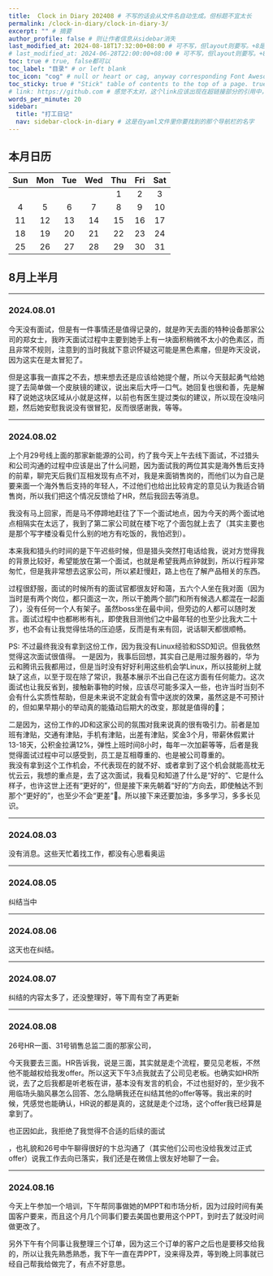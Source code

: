 ```yaml
---
title:  Clock in Diary 202408 # 不写的话会从文件名自动生成。但标题不宜太长
permalink: /clock-in-diary/clock-in-diary-3/
excerpt: "" # 摘要
author_profile: false # 则让作者信息从sidebar消失
last_modified_at: 2024-08-18T17:32:00+08:00 # 可不写，但layout则要写。+8是东八区
# last_modified_at: 2024-06-28T22:00:00+08:00 # 可不写，但layout则要写。+8是东八区
toc: true # true, false都可以
toc_label: "目录" # or left blank
toc_icon: "cog" # null or heart or cag, anyway corresponding Font Awesome icon name (without fa prefix)
toc_sticky: true # "Stick" table of contents to the top of a page. true: toc floats. false: toc fixed
# link: https://github.com # 感觉不太对，这个link应该出现在超链接部分的引用中，但是试验后发现会变成文章标题的url，所以注释掉了
words_per_minute: 20
sidebar:
  title: "打工日记"
  nav: sidebar-clock-in-diary # 这是在yaml文件里你要找到的那个导航栏的名字
---
```



## 本月日历

| Sun | Mon | Tue | Wed | Thu | Fri | Sat |
| :---: | :---: | :---: | :---: | :---: | :---: | :---: |
|   |   |   |   | 1 | 2 | 3 |
| 4 | 5 | 6 | 7 | 8 | 9 | 10  |
| 11  | 12  | 13  | 14  | 15  | 16  | 17  |
| 18  | 19  | 20  | 21  | 22  | 23  | 24  |
| 25  | 26  | 27  | 28  | 29  | 30  | 31  |

## 8月上半月

---
### 2024.08.01

今天没有面试，但是有一件事情还是值得记录的，就是昨天去面的特种设备那家公司的郑女士，我昨天面试过程中主要到她手上有一块面积稍微不太小的色素区，而且非常不规则，注意到的当时我就下意识怀疑这可能是黑色素瘤，但是昨天没说，因为这实在是太冒犯了。

但是这事我一直挥之不去，想来想去还是应该给她提个醒，所以今天鼓起勇气给她提了去简单做一个皮肤镜的建议，说出来后大呼一口气。她回复也很和善，先是解释了说她这块区域从小就是这样，以前也有医生提过类似的建议，所以现在没啥问题，然后她安慰我说没有很冒犯，反而很感谢我，等等。

---
### 2024.08.02

上个月29号线上面的那家新能源的公司，约了我今天上午去线下面试，不过猎头和公司沟通的过程中应该是出了什么问题，因为面试我的两位其实是海外售后支持的前辈，聊完天后我们互相发现有点不对，我是来面销售岗的，而他们以为自己是要来面一个海外售后支持的年轻人，不过他们也给出比较肯定的意见认为我适合销售岗，所以我们把这个情况反馈给了HR，然后我回去等消息。

我没有马上回家，而是马不停蹄地赶往了下一个面试地点，因为今天的两个面试地点相隔实在太远了，我到了第二家公司就在楼下吃了个面包就上去了（其实主要也是那个写字楼没看见什么别的地方有吃饭的，我怕迟到）。

本来我和猎头约时间的是下午迟些时候，但是猎头突然打电话给我，说对方觉得我的背景比较好，希望能放在第一个面试，也就是希望我两点钟就到，所以行程非常匆忙，但是我非常想去这家公司，所以紧赶慢赶，路上也在了解产品相关的东西。
<!-- 深圳市福田区皇岗路5001号深业上城写字楼A座7楼 -->
过程很舒服，面试的时候所有的面试官都很友好和蔼，五六个人坐在我对面（因为当时是有两个岗位，都只面这一次，所以干脆两个部门和所有候选人都混在一起面了），没有任何一个人有架子。虽然boss坐在最中间，但旁边的人都可以随时发言。面试过程中也都彬彬有礼，即使我目测他们之中最年轻的也至少比我大二十岁，也不会有让我觉得怯场的压迫感，反而是有来有回，说话聊天都很顺畅。

PS: 不过最终我没有拿到这份工作，因为我没有Linux经验和SSD知识。但我依然觉得这次面试很值得。
一是因为，我事后回想，其实自己是用过服务器的，华为云和腾讯云我都用过，但是当时没有好好利用这些机会学Linux，所以技能树上就缺了这点，以至于现在除了常识，我基本展示不出自己在这方面有任何能力。这次面试也让我反省到，接触新事物的时候，应该尽可能多深入一些，也许当时当刻不会有什么实质性帮助，但是未来说不定就会有雪中送炭的效果，虽然这是不可预计的，但如果早期小的举动真的能撬动后期大的改变，那就是值得的🤔；

二是因为，这份工作的JD和这家公司的氛围对我来说真的很有吸引力。前者是加班有津贴，交通有津贴，手机有津贴，出差有津贴，奖金3个月，带薪休假累计13-18天，公积金拉满12%，弹性上班时间8小时，每年一次加薪等等，后者是我觉得面试过程中可以感受到，员工是互相尊重的、也是被公司尊重的。
<br>我没有拿到这个工作机会，不代表现在的就不好、或者拿到了这个机会就能高枕无忧云云，我想的重点是，去了这次面试，我看见和知道了什么是“好的”、它是什么样子，也许这世上还有“更好的”，但是接下来先朝着“好的”方向去，即使触达不到那个“更好的”，也至少不会“更差”🤔。所以接下来还要加油，多多学习，多多长见识。

---
### 2024.08.03

没有消息。这些天忙着找工作，都没有心思看奥运

---
### 2024.08.05

<!-- ？？？其实这里有很多思考的过程，或许我应该勇敢踏出半导体的圈子，这次依然唯唯诺诺，以后可能就没有机会了
  2024-08-05 16:18:15
相关笔记
#1 不会化妆不会穿衣服不懂商务，也许现在开始突破这个舒适圈是好事。应该要勇敢尝试

 -->

纠结当中

---
### 2024.08.06

这天也在纠结。

<!-- 2024-08-06 18:33:18
开始纠结这两个offer了，然后现在在中山公园散步。
拍了照片

猎聘app也有截图 -->

---
### 2024.08.07

<!-- 下午和健哥通了电话 -->
纠结的内容太多了，还没整理好，等下周有空了再更新

---
### 2024.08.08

26号HR一面、31号销售总监二面的那家公司，
<!-- 华芯 -->
今天我要去三面。HR告诉我，说是三面，其实就是走个流程，要见见老板，不然他不能越权给我发offer。所以这天下午3点我就去了公司见老板。也确实如HR所说，去了之后我都是听老板在讲，基本没有发言的机会，不过也挺好的，至少我不用临场头脑风暴怎么回答、怎么隐瞒我还在纠结其他的offer等等。我出来的时候，凭感觉也能确认，HR说的都是真的，这就是走个过场，这个offer我已经算是拿到了。

也正因如此，我拒绝了我觉得不合适的后续的面试
<!-- PI和富泰 -->
，也礼貌和26号中午聊得很好的卞总沟通了（其实他们公司也没给我发过正式offer）说我工作去向已落实，我们还是在微信上很友好地聊了一会。

---
<!-- ### 2024.08.09

2024-08-09 22:24:22
今天去银行办卡接待我的那个女孩子，看到我的身份证很惊讶，跟我说他也是4月28号的，不过她是01年的。她先是在字节干了一年，觉得加班受不了了，所以就来了银行。办完卡给我送了一个小风扇


从银行出来的时候打了个车，搞得有点尴尬，最后迟到了，不过中间司机在等红灯的时候有人就在路上卖腰靠，我和司机聊天，他就跟我说：
2024-08-09 10:11:42
相关笔记
#1 路上好卖腰靠


2024-08-09 19:36:01
相关笔记
今天去品升高，聊了一个小时，其实挺开心的，他去俄罗斯待，而且他是80后，但是看着也就不到30岁的样子还是挺年轻的。有聊到俄罗斯现在是战争国家，进莫斯科的一些大楼，每个进门的地方都要像我们地铁那样安检。

聊之前还写了一张纸，是一些价值观的排序和一个询盘价格的回复，我还认认真真写了快半个小时。

---


### 2024.08.10周六

华芯这个HR人很好，说把我的入职日期写到19号，这样我可以去接offer的那家待一个星期，如果觉得不合适再直接接他们这个offer



### 2024.08.12

今天入职新工作。看

2024-08-12 15:15:31
相关笔记
#1 可以更换工作位置


### 2024.08.13



### 2024.08.14

记 昨天周三出去东莞的厂了

### 2024.08.15

2024-08-15 09:29:30
#1 今天疯狂在领英上拓展connection

2024-08-15 17:05:09
相关笔记
#1 今天要做一个PPT，包含市场分析啥的。下周三或四要来这里，会议纪要整理 做PPT，加内容：美国的市场分析。。.来自会议纪要

2024-08-15 18:07:23
#1 开了半个小时的会，内容好多啊，同事说话速度好快，还有很多我不知道的名词

2024-08-15 18:49:13
相关笔记
#Life/工作日记 感觉还是靠谱的，培训的人、资料很认真，大家也认真听和参与 -->

### 2024.08.16

今天上午参加一个培训，下午帮同事做她的MPPT和市场分析，因为过段时间有美国客户要来，而且这个月几个同事们要去美国也要用这个PPT，到时去了就没时间做更改了。

另外下午有个同事让我整理三个订单，因为这三个订单的客户之后也是要移交给我的，所以让我先熟悉熟悉，我下午一直在弄PPT，没来得及弄，等到晚上同事就已经自己帮我给做完了，有点不好意思。

<!-- AS最近要启用新的SRM系统，所以我要学

今天晚上和朋友聊天。

忙疯了
把水鞋落在了公司
猪猪这个班感觉如何？
目前暂时感觉还行
同事都挺年轻，去问其他同事问题也很认真，几乎没有人敷衍我
上了年纪的同事也比较和蔼，可能有点偏外企
比我在芯海的时候好很多
而且用飞书，效率很高，需要的资料大部分时候我都能自己找到
流程催办的时候一键催到老板也不会被说什么
工作内容就是接管一些同事的出单什么的，熟悉以后他们慢慢把这几个客户移交给我，有什么需要帮忙的他们会找我
因为有的培训下周才开始，我很多东西不知道，所以也没有太多能做的
就是节奏很紧凑，我上厕所都跑着去
感觉生物钟都跟着改变
是事情很紧急？也不是，是我想快点做好，因为随时可能要开会，一个会拨过来我的工作就要delay。所以如果我能快点做好的话，就不会太突兀
我昨天下午收到一个写会议纪要的任务，但是开会那个老哥说话特别快，飞书根本没有办法识别他说的话。所以我昨天11点睡，今天上午6:00起来把这整个会议听了两遍现在把公司的电脑背在身上，和同事明天要做PPT，因为下周北美客户就要来。然后几个同事这个月要去美国，到时候他们就没有时间再改了，所以这几天必须做好

有没有调休？没有问诶，但是还好，今天下午我们也一直在做这个PPT，这个同事人挺好的，明天跟她碰一面我也不排斥。本来说今天下午做好她就可以美美过周末，但是今天下午我们找北美那个同事要资料一直没要到，所以今天就搞不完了。有一些PPT要用的图片资料在notion里面，但是今天网络不稳定，notion没有办法访问，所以这素材也没弄到。

但是还有几点好，第1个是每天中午管饭，如果不吃的话就会以补贴的形式月底发放。晚上加班也可以报名晚饭。另外培训弄得挺认真的，昨天开了一个财务的培训，全员必须参加，讲课的老哥也不是敷衍的，我竟然听明白了。我以前从来没有了解过资产负债表 利润表 增值税这些东西。昨晚公司给大家都订了饭。所以截至目前为止，我暂时感觉还是挺好的

诶但我记得一个就是，手册里有说的，可以在自己喜欢的地方办公，不用一直在工位，所以我有时候背着笔记本电脑随地大小工
 -->